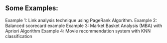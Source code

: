 ## Some Examples:
Example 1: Link analysis technique using PageRank Algorithm.
Example 2: Balanced scorecard example
Example 3: Market Basket Analysis (MBA) with Apriori Algorithm
Example 4: Movie recommendation system with KNN classification
